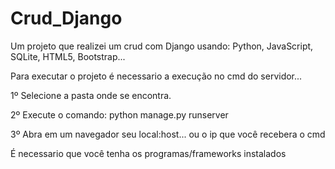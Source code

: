 # Crud_Django
Um projeto que realizei um crud com Django usando: Python, JavaScript, SQLite, HTML5, Bootstrap...

Para executar o projeto é necessario a execução no cmd do servidor...

1º Selecione a pasta onde se encontra.

2º Execute o comando: python manage.py runserver

3º Abra em um navegador seu local:host... ou o ip que você recebera o cmd

É necessario que você tenha os programas/frameworks instalados
